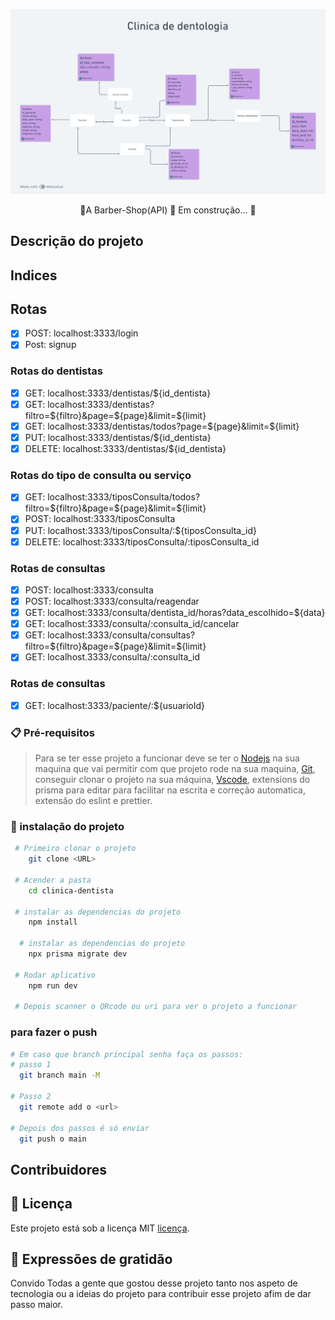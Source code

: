![](/public/clinica-dentologica.png)

<p align='center'>🚧A Barber-Shop(API) 🚀 Em construção... 🚧</p>

## Descrição do projeto

## Indices

## Rotas

- [x] POST: localhost:3333/login
- [x] Post: signup

### Rotas do dentistas
- [x] GET: localhost:3333/dentistas/${id_dentista}
- [x] GET: localhost:3333/dentistas?filtro=${filtro}&page=${page}&limit=${limit}
- [x] GET: localhost:3333/dentistas/todos?page=${page}&limit=${limit}
- [x] PUT: localhost:3333/dentistas/${id_dentista}
- [X] DELETE: localhost:3333/dentistas/${id_dentista}

### Rotas do tipo de consulta ou serviço
- [x] GET: localhost:3333/tiposConsulta/todos?filtro=${filtro}&page=${page}&limit=${limit}
- [x] POST: localhost:3333/tiposConsulta
- [X] PUT: localhost:3333/tiposConsulta/:${tiposConsulta_id}
- [x] DELETE: localhost:3333/tiposConsulta/:tiposConsulta_id

### Rotas de consultas

- [x] POST: localhost:3333/consulta
- [x] POST: localhost:3333/consulta/reagendar
- [x] GET: localhost:3333/consulta/dentista_id/horas?data_escolhido=${data}
- [x] GET: localhost:3333/consulta/:consulta_id/cancelar
- [x] GET: localhost:3333/consulta/consultas?filtro=${filtro}&page=${page}&limit=${limit}
- [x] GET: localhost.3333/consulta/:consulta_id

### Rotas de consultas
- [x] GET: localhost:3333/paciente/:${usuarioId}

### 📋 Pré-requisitos

> Para se ter esse projeto a funcionar deve se ter o [Nodejs](https://nodejs.org/pt-br/download) na sua maquina que vai permitir com que projeto rode na sua maquina, [Git](https://git-scm.com/downloads), conseguir clonar o projeto na sua máquina, [Vscode](https://code.visualstudio.com/download), extensions do prisma para editar para facilitar na escrita e correção automatica, extensão do eslint e prettier.

### 🔧 instalação do projeto

```bash
 # Primeiro clonar o projeto
    git clone <URL>

 # Acender a pasta
    cd clinica-dentista

 # instalar as dependencias do projeto
    npm install

  # instalar as dependencias do projeto
    npx prisma migrate dev

 # Rodar aplicativo
    npm run dev

 # Depois scanner o QRcode ou uri para ver o projeto a funcionar
```
### para fazer o push
  ```bash
 # Em caso que branch principal senha faça os passos:
 # passo 1
    git branch main -M

 # Passo 2
    git remote add o <url>

 # Depois dos passos é só enviar
    git push o main

```
## Contribuidores

## 📄 Licença

Este projeto está sob a licença MIT [licença](#).

## 🎁 Expressões de gratidão

Convido Todas a gente que gostou desse projeto tanto nos aspeto de tecnologia ou a ideias do projeto para contribuir esse projeto afim de dar passo maior.